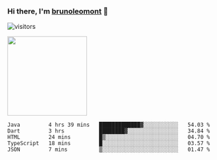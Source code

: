 ### Hi there, I'm [brunoleomont](https://www.linkedin.com/in/brunoleomont/) 👋

![visitors](https://visitor-badge.glitch.me/badge?page_id=page.id)

<img height="180em" src="https://github-readme-stats.vercel.app/api?username=brunoleomont&show_icons=true&hide_border=true&&count_private=true&include_all_commits=true" />

<!--START_SECTION:waka-->
```text
Java         4 hrs 39 mins   █████████████▓░░░░░░░░░░░   54.03 % 
Dart         3 hrs           ████████▓░░░░░░░░░░░░░░░░   34.84 % 
HTML         24 mins         █▒░░░░░░░░░░░░░░░░░░░░░░░   04.70 % 
TypeScript   18 mins         █░░░░░░░░░░░░░░░░░░░░░░░░   03.57 % 
JSON         7 mins          ▒░░░░░░░░░░░░░░░░░░░░░░░░   01.47 % 
```
<!--END_SECTION:waka-->

<!--
**brunoleomont/brunoleomont** is a ✨ _special_ ✨ repository because its `README.md` (this file) appears on your GitHub profile.

Here are some ideas to get you started:

- 🔭 I’m currently working on ...
- 🌱 I’m currently learning ...
- 👯 I’m looking to collaborate on ...
- 🤔 I’m looking for help with ...
- 💬 Ask me about ...
- 📫 How to reach me: ...
- 😄 Pronouns: ...
- ⚡ Fun fact: ...
-->
